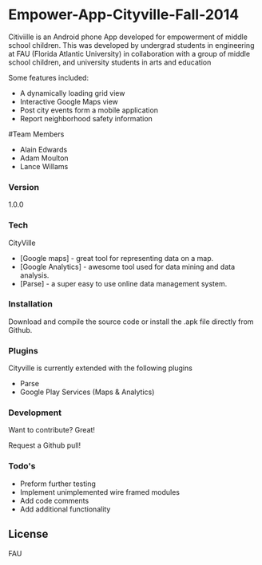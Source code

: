 # Empower-App-Cityville-Fall-2014

Citiviille is an Android phone App developed for empowerment of middle school children. This was developed by undergrad students in engineering at FAU (Florida Atlantic University) in collaboration with a group of middle school children, and university students in arts and education

Some features included:
  - A dynamically loading grid view
  - Interactive Google Maps view
  - Post city events form a mobile application
  - Report neighborhood safety information 

#Team Members
  - Alain Edwards
  - Adam Moulton
  - Lance Willams

### Version
1.0.0

### Tech

CityVille 

* [Google maps] - great tool for representing data on a map.
* [Google Analytics] - awesome tool used for data mining and data analysis.
* [Parse] - a super easy to use online data management system.

### Installation

Download and compile the source code or install the .apk file directly from Github.

### Plugins

Cityville is currently extended with the following plugins

* Parse
* Google Play Services (Maps & Analytics)

### Development

Want to contribute? Great!

Request a Github pull!

### Todo's

 - Preform further testing
 - Implement unimplemented wire framed modules
 - Add code comments
 - Add additional functionality

License
----

FAU
